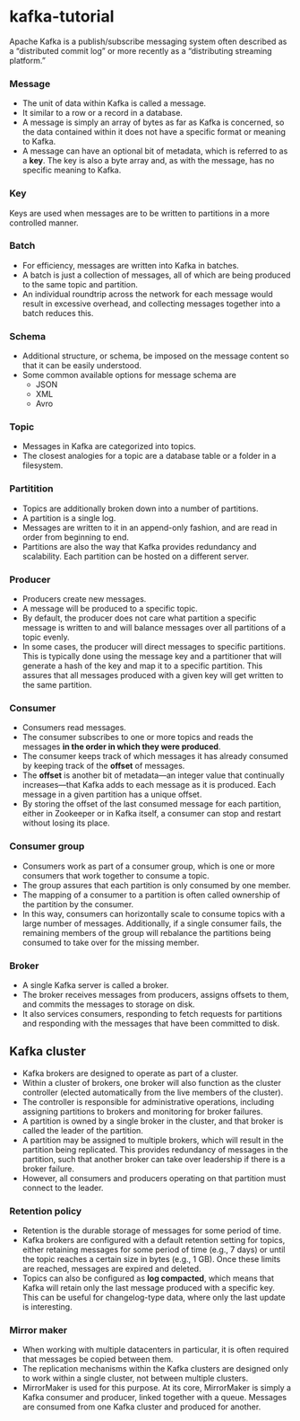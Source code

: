 # kafka-tutorial

Apache Kafka is a publish/subscribe messaging system often described as a “distributed commit log” or more recently as a “distributing streaming platform.”

### Message
- The unit of data within Kafka is called a message.
- It similar to a row or a record in a database. 
- A message is simply an array of bytes as far as Kafka is concerned, so the data contained within it does not have a specific format or meaning to Kafka.
- A message can have an optional bit of metadata, which is referred to as a **key**. The key is also a byte array and, as with the message, has no specific meaning to Kafka.

### Key
Keys are used when messages are to be written to partitions in a more controlled manner.

### Batch
- For efficiency, messages are written into Kafka in batches. 
- A batch is just a collection of messages, all of which are being produced to the same topic and partition. 
- An individual roundtrip across the network for each message would result in excessive overhead, and collecting messages together into a batch reduces this. 

### Schema
- Additional structure, or schema, be imposed on the message content so that it can be easily understood.
- Some common available options for message schema are
    - JSON
    - XML
    - Avro

### Topic
- Messages in Kafka are categorized into topics. 
- The closest analogies for a topic are a database table or a folder in a filesystem. 

### Partitition
- Topics are additionally broken down into a number of partitions. 
- A partition is a single log. 
- Messages are written to it in an append-only fashion, and are read in order from beginning to end. 
- Partitions are also the way that Kafka provides redundancy and scalability. Each partition can be hosted on a different server.

### Producer
- Producers create new messages.
- A message will be produced to a specific topic.
- By default, the producer does not care what partition a specific message is written to and will balance messages over all partitions of a topic evenly. 
- In some cases, the producer will direct messages to specific partitions. This is typically done using the message key and a partitioner that will generate a hash of the key and map it to a specific partition. This assures that all messages produced with a given key will get written to the same partition. 

### Consumer
- Consumers read messages.
- The consumer subscribes to one or more topics and reads the messages **in the order in which they were produced**.
- The consumer keeps track of which messages it has already consumed by keeping track of the **offset** of messages.
- The **offset** is another bit of metadata—an integer value that continually increases—that Kafka adds to each message as it is produced. Each message in a given partition has a unique offset.
- By storing the offset of the last consumed message for each partition, either in Zookeeper or in Kafka itself, a consumer can stop and restart without losing its place.

### Consumer group
- Consumers work as part of a consumer group, which is one or more consumers that work together to consume a topic. 
- The group assures that each partition is only consumed by one member.
- The mapping of a consumer to a partition is often called ownership of the partition by the consumer.
- In this way, consumers can horizontally scale to consume topics with a large number of messages. Additionally, if a single consumer fails, the remaining members of the group will rebalance the partitions being consumed to take over for the missing member. 

### Broker
- A single Kafka server is called a broker.
- The broker receives messages from producers, assigns offsets to them, and commits the messages to storage on disk.
- It also services consumers, responding to fetch requests for partitions and responding with the messages that have been committed to disk.

## Kafka cluster
- Kafka brokers are designed to operate as part of a cluster. 
- Within a cluster of brokers, one broker will also function as the cluster controller (elected automatically from the live members of the cluster). 
- The controller is responsible for administrative operations, including assigning partitions to brokers and monitoring for broker failures. 
-  A partition is owned by a single broker in the cluster, and that broker is called the leader of the partition. 
- A partition may be assigned to multiple brokers, which will result in the partition being replicated. This provides redundancy of messages in the partition, such that another broker can take over leadership if there is a broker failure.
- However, all consumers and producers operating on that partition must connect to the leader.

### Retention policy
- Retention is the durable storage of messages for some period of time.
- Kafka brokers are configured with a default retention setting for topics, either retaining messages for some period of time (e.g., 7 days) or until the topic reaches a certain size in bytes (e.g., 1 GB). Once these limits are reached, messages are expired and deleted.
- Topics can also be configured as **log compacted**, which means that Kafka will retain only the last message produced with a specific key. This can be useful for changelog-type data, where only the last update is interesting.

### Mirror maker
- When working with multiple datacenters in particular, it is often required that messages be copied between them. 
- The replication mechanisms within the Kafka clusters are designed only to work within a single cluster, not between multiple clusters.
- MirrorMaker is used for this purpose. At its core, MirrorMaker is simply a Kafka consumer and producer, linked together with a queue. Messages are consumed from one Kafka cluster and produced for another. 